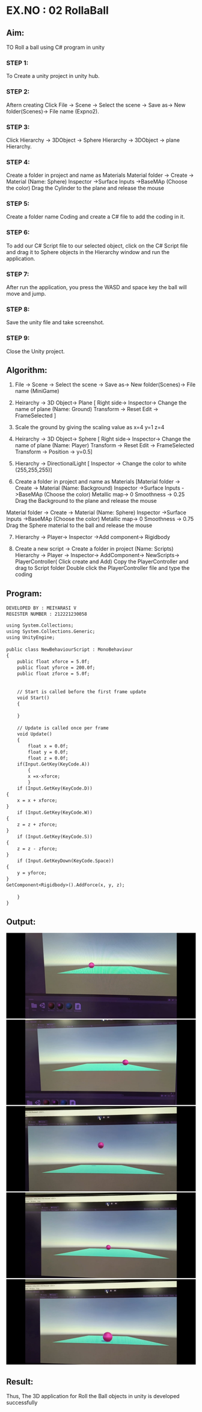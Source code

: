 #  EX.NO : 02 RollaBall

## Aim:
TO Roll a ball using C# program in unity
### STEP 1:
To Create a unity project in unity hub.
### STEP 2:
Aftern creating Click File -> Scene -> Select the scene -> Save as-> New folder(Scenes)-> File name (Expno2).
### STEP 3:
Click Hierarchy -> 3DObject -> Sphere Hierarchy -> 3DObject -> plane Hierarchy.
### STEP 4:
Create a folder in project and name as Materials Material folder -> Create -> Material (Name: Sphere) Inspector ->Surface Inputs ->BaseMAp (Choose the color) Drag the Cylinder to the plane and release the mouse
### STEP 5:
Create a folder name Coding and create a C# file to add the coding in it.
### STEP 6:
To add our C# Script file to our selected object, click on the C# Script file and drag it to Sphere objects in the Hierarchy window and run the application.
### STEP 7:
After run the application, you press the WASD and space key the ball will move and jump.
### STEP 8:
Save the unity file and take screenshot.
### STEP 9:
Close the Unity project.
## Algorithm:

1. File -> Scene -> Select the scene -> Save as-> New folder(Scenes)-> File name (MiniGame)

2. Heirarchy -> 3D Object-> Plane 
[ Right side-> Inspector-> Change the name of plane (Name: Ground)
Transform -> Reset
Edit -> FrameSelected ]

3. Scale the ground by giving the scaling value as x=4 y=1 z=4

4. Heirarchy -> 3D Object-> Sphere
[ Right side-> Inspector-> Change the name of plane (Name: Player)
Transform -> Reset
Edit -> FrameSelected 
Transform -> Position -> y=0.5]

5. Hierarchy -> DirectionalLight
[ Inspector -> Change the color to white (255,255,255)]

6. Create a folder in project and name as Materials
[Material folder -> Create -> Material (Name: Background)
Inspector ->Surface Inputs ->BaseMAp (Choose the color)
Metallic map-> 0
Smoothness -> 0.25
Drag the Background to the plane and release the mouse

Material folder -> Create -> Material (Name: Sphere)
Inspector ->Surface Inputs ->BaseMAp (Choose the color)
Metallic map-> 0
Smoothness -> 0.75
Drag the Sphere material to the ball and release the mouse

 7. Hierarchy -> Player-> Inspector ->Add component-> Rigidbody

8. Create a new script -> Create a folder in project (Name: Scripts)
Hierarchy -> Player -> Inspector-> AddComponent-> NewScripts-> PlayerController( Click create and Add)
Copy the PlayerController and drag to Script folder
Double click the PlayerController file and type the coding

## Program:
~~~
DEVELOPED BY : MEIYARASI V
REGISTER NUMBER : 212221230058
~~~
~~~
using System.Collections;
using System.Collections.Generic;
using UnityEngine;

public class NewBehaviourScript : MonoBehaviour
{
    public float xforce = 5.0f;
    public float yforce = 200.0f;
    public float zforce = 5.0f;


    // Start is called before the first frame update
    void Start()
    {
        
    }

    // Update is called once per frame
    void Update()
    {
        float x = 0.0f;
        float y = 0.0f;
        float z = 0.0f;
    if(Input.GetKey(KeyCode.A))
        {
        x =x-xforce;
        }
    if (Input.GetKey(KeyCode.D))
{
    x = x + xforce;
}
    if (Input.GetKey(KeyCode.W))
{
    z = z + zforce;
}
    if (Input.GetKey(KeyCode.S))
{
    z = z - zforce;
}
    if (Input.GetKeyDown(KeyCode.Space))
{
    y = yforce;
}
GetComponent<Rigidbody>().AddForce(x, y, z);
        
    }
}
~~~


## Output:
![output](i1.jpeg)
![output](i2.jpeg)
![output](i3.jpeg)
![output](i4.jpeg)
![output](i5.jpeg)

## Result:
Thus, The 3D application for Roll the Ball objects in unity is developed successfully

